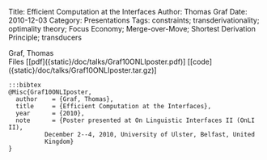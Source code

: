 Title: Efficient Computation at the Interfaces
Author: Thomas Graf
Date: 2010-12-03
Category: Presentations
Tags: constraints; transderivationality; optimality theory; Focus Economy; Merge-over-Move; Shortest Derivation Principle; transducers

<div markdown class="authors">
Graf, Thomas
</div>

<div markdown class="files">
<span id="files-title">Files</span>
[[pdf]({static}/doc/talks/Graf10ONLIposter.pdf)]
[[code]({static}/doc/talks/Graf10ONLIposter.tar.gz)]
</div>

~~~
:::bibtex
@Misc{Graf10ONLIposter,
  author	= {Graf, Thomas},
  title		= {Efficient Computation at the Interfaces},
  year		= {2010},
  note		= {Poster presented at On Linguistic Interfaces II (OnLI II),
		  December 2--4, 2010, University of Ulster, Belfast, United
		  Kingdom}
}
~~~

